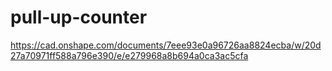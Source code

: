 # pull-up-counter

https://cad.onshape.com/documents/7eee93e0a96726aa8824ecba/w/20d27a70971ff588a796e390/e/e279968a8b694a0ca3ac5cfa
